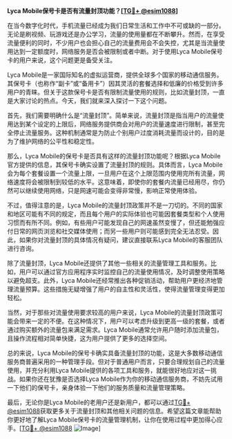 **Lyca Mobile保号卡是否有流量封顶功能？[[TG💪+ @esim1088](https://t.me/s/esim1088)]**

在当今数字化时代，手机流量已经成为我们日常生活和工作中不可或缺的一部分。无论是刷视频、玩游戏还是办公学习，流量的使用量都在不断攀升。然而，在享受流量便利的同时，不少用户也会担心自己的流量费用会不会失控，尤其是当流量使用达到一定额度时，网络服务是否会被限制或者中断。对于使用Lyca Mobile保号卡的用户来说，这个问题更是备受关注。

Lyca Mobile是一家国际知名的虚拟运营商，提供全球多个国家的移动通信服务。其保号卡（也称作“副卡”或“备用卡”）因其灵活的套餐选择和低廉的价格受到许多用户的青睐。但关于这款保号卡是否有限制流量使用的规则，比如流量封顶，一直是大家讨论的热点。今天，我们就来深入探讨一下这个问题。

首先，我们需要明确什么是“流量封顶”。简单来说，流量封顶是指当用户的流量使用达到某个设定的上限后，网络服务提供商会对用户的流量速度进行限制，甚至完全停止流量服务。这种机制通常是为防止个别用户过度消耗流量而设计的，目的是为了维护网络的公平性和稳定性。

那么，Lyca Mobile的保号卡是否具有这样的流量封顶功能呢？根据Lyca Mobile官方提供的信息，其保号卡确实设置了流量封顶的规则。具体而言，Lyca Mobile会为每个套餐设置一个流量上限，一旦用户在这个上限范围内使用完所有流量，网络速度将会被限制到较低的水平。这意味着，即使你的套餐内流量已经用尽，你仍然可以继续使用网络，只是网速可能会变得非常慢，影响正常使用体验。

不过，值得注意的是，Lyca Mobile的流量封顶政策并不是一刀切的。不同的国家和地区可能有不同的规定，而且每个用户的实际体验也可能因套餐类型和个人使用习惯而有所不同。例如，有些用户可能发现自己的网速虽然变慢了，但还能勉强应付日常的网页浏览和社交媒体使用；而另一些用户则可能感到完全无法忍受。因此，如果你对流量封顶的具体情况有疑问，建议直接联系Lyca Mobile的客服团队进行咨询。

除了流量封顶，Lyca Mobile还提供了其他一些相关的流量管理工具和服务。比如，用户可以通过官方应用程序实时监控自己的流量使用情况，及时调整使用策略以避免超支。此外，Lyca Mobile还经常推出各种促销活动，帮助用户更经济地管理流量预算。这些措施无疑增强了用户的自主性和灵活性，使得流量管理变得更加轻松。

当然，对于那些对流量使用要求较高的用户来说，Lyca Mobile的流量封顶政策可能会带来一定的不便。在这种情况下，用户可以考虑升级到更高一级的套餐，或者通过购买额外的流量包来满足需求。Lyca Mobile通常允许用户随时添加流量包，且操作流程相对简单快捷，这为用户提供了更多的选择空间。

总的来说，Lyca Mobile的保号卡确实具备流量封顶的功能，这是大多数移动通信服务商普遍采用的一种管理手段。但对于普通用户而言，只要合理规划自己的流量使用，并充分利用Lyca Mobile提供的各项工具和服务，就能很好地应对这一挑战。如果你还在犹豫是否选择Lyca Mobile作为你的移动通信服务商，不妨先试用一下他们的保号卡，亲身体验一下他们的服务质量和流量管理策略。

最后，无论你是Lyca Mobile的老用户还是新用户，都可以通过[TG💪+ @esim1088](https://t.me/s/esim1088)获取更多关于流量封顶和其他相关问题的信息。希望这篇文章能帮助你更好地了解Lyca Mobile保号卡的流量管理机制，让你在使用过程中更加得心应手。[[TG💪+ @esim1088](https://t.me/s/esim1088) ![Image](https://i.postimg.cc/4NQfJmqS/Snipaste-2025-05-13-00-14-12.png)]